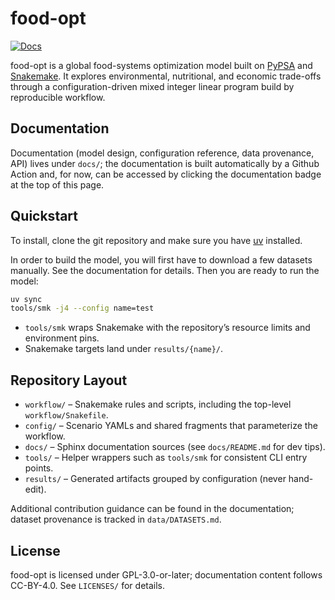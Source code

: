 <!--
SPDX-FileCopyrightText: 2025 Koen van Greevenbroek

SPDX-License-Identifier: CC-BY-4.0
-->

# food-opt

[![Docs](https://github.com/Sustainable-Solutions-Lab/food-opt/actions/workflows/docs.yml/badge.svg)](https://github.com/Sustainable-Solutions-Lab/food-opt/actions/workflows/docs.yml)

food-opt is a global food-systems optimization model built on [PyPSA](https://pypsa.org/) and [Snakemake](https://snakemake.readthedocs.io). It explores environmental, nutritional, and economic trade-offs through a configuration-driven mixed integer linear program build by reproducible workflow.

## Documentation

Documentation (model design, configuration reference, data provenance, API) lives under `docs/`; the documentation is built automatically by a Github Action and, for now, can be accessed by clicking the documentation badge at the top of this page.

## Quickstart

To install, clone the git repository and make sure you have [uv](https://docs.astral.sh/uv/) installed.

In order to build the model, you will first have to download a few datasets manually. See the documentation for details. Then you are ready to run the model:

```bash
uv sync
tools/smk -j4 --config name=test
```

- `tools/smk` wraps Snakemake with the repository’s resource limits and environment pins.
- Snakemake targets land under `results/{name}/`.

## Repository Layout

- `workflow/` – Snakemake rules and scripts, including the top-level `workflow/Snakefile`.
- `config/` – Scenario YAMLs and shared fragments that parameterize the workflow.
- `docs/` – Sphinx documentation sources (see `docs/README.md` for dev tips).
- `tools/` – Helper wrappers such as `tools/smk` for consistent CLI entry points.
- `results/` – Generated artifacts grouped by configuration (never hand-edit).

Additional contribution guidance can be found in the documentation; dataset provenance is tracked in `data/DATASETS.md`.

## License

food-opt is licensed under GPL-3.0-or-later; documentation content follows CC-BY-4.0. See `LICENSES/` for details.

